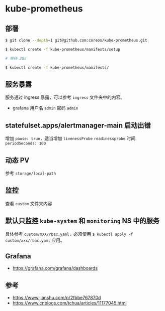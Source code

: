 # kube-prometheus

## 部署

```bash
$ git clone --depth=1 git@github.com:coreos/kube-prometheus.git
```

```bash
$ kubectl create -f kube-prometheus/manifests/setup

# 等待 20s

$ kubectl create -f kube-prometheus/manifests/
```

## 服务暴露

服务通过 ingress 暴露，可以参考 `ingress` 文件夹中的内容。

* grafana 用户名 `admin` 密码 `admin`

## statefulset.apps/alertmanager-main 启动出错

增加 `pause: true`，适当增加 `livenessProbe` `readinessprobe` 时间 `periodSeconds: 100`

## 动态 PV

参考 `storage/local-path`

## 监控

查看 `custom` 文件夹内容

## 默认只监控 `kube-system` 和 `monitoring` NS 中的服务

具体参考 `custom/XXX/rbac.yaml`，必须使用 `$ kubectl apply -f custom/xxx/rbac.yaml` 应用。

## Grafana

* https://grafana.com/grafana/dashboards

## 参考

* https://www.jianshu.com/p/2fbbe767870d
* https://www.cnblogs.com/tchua/articles/11177045.html

